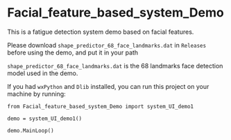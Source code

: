 # Facial_feature_based_system_Demo

This is a fatigue detection system demo based on facial features.



Please download `shape_predictor_68_face_landmarks.dat` in `Releases` before using the demo, and put it in your path



`shape_predictor_68_face_landmarks.dat` is the 68 landmarks face detection model used in the demo.



If you had `wxPython` and `Dlib` installed, you can run this project on your machine by running:


`from Facial_feature_based_system_Demo import system_UI_demo1`

`demo = system_UI_demo1()`

`demo.MainLoop()`
